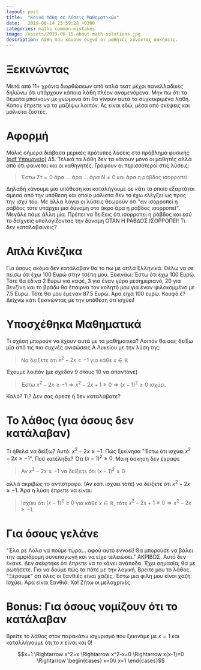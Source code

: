 ```yaml
---
layout: post
title:  "Κοινά Λάθη σε Λύσεις Μαθηματικών"
date:   2019-06-14 23:59:28 +0300
categories: maths common-mistakes
image: /assets/2019-06-15-about-math-solutions.jpg
description: Λάθη που κάνουν συχνά οι μαθητές λύνοντας ασκήσεις.
---
```


# Ξεκινώντας
Μετά από 11+ χρόνια διορθώσεων από απλά τεστ μέχρι πανελλαδικές δηλώνω ότι υπάρχουν κάποια λάθη πλέον αναμενόμενα. Μην πω ότι τα θέματα μπαίνουν με γνώμονα ότι θα γίνουν αυτά τα συγκεκριμένα λάθη. Κάπου έπρεπε να τα μαζέψω λοιπόν. Ας είναι εδώ, μέσα από σκέψεις και μάλιστα ζεστές.

# Αφορμή
Μόλις σήμερα διάβασα μερικές πρότυπες λύσεις στο πρόβλημα φυσικής [(pdf Υπουργείο)](https://www.minedu.gov.gr/publications/docs2019/EXETASEIS-2019/them_fis_op_c_hmer_190612.pdf) Δ5. Τελικά τα λάθη δεν τα κάνουν μόνο οι μαθητές αλλά από ότι φαίνεται και οι καθηγητές. Γράφουν οι περισσότεροι στις λύσεις:

> Έστω $Στ=0$ άρα ... άρα ... άρα $N\ne 0$ και άρα η ράβδος ισορροπεί

Δηλαδή κάνουμε μια υπόθεση και καταλήγουμε σε κάτι το οποίο εξαρτάται άμεσα από την υπόθεση και οποίο μάλιστα δεν το έχω ελέγξει ως προς την ισχύ του. Με άλλα λόγια οι λύσεις θεωρούν ότι "αν ισορροπεί η ράβδος τότε υπάρχει μια δύναμη στο άκρο άρα η ράβδος ισορροπεί". Μεγάλε πάμε άλλη μία. Πρέπει να δείξεις ότι ισορροπεί η ράβδος και εσύ το δείχνεις υπολογίζοντας την δύναμη ΟΤΑΝ Η ΡΑΒΔΟΣ ΙΣΟΡΡΟΠΕΙ! Τι δεν καταλαβαίνεις?

# Απλά Κινέζικα
Για όσους ακόμα δεν κατάλαβαν θα το πω με απλά Ελληνικά. Θέλω να σε πείσω ότι έχω 100 Ευρώ στην τσέπη μου. Ξεκινάω: Έστω ότι έχω 100 Ευρώ. Τότε θα έδινα 2 Ευρώ για καφέ, 3 για έναν γύρο μεσημεριανό, 20 για βενζίνη και το βράδυ θα έπαιρνα τον κολητό μου για έναν ψιλοκομμένο με 7.5 Ευρώ. Τότε θα μου έμεναν 87.5 Ευρώ. Άρα είχα 100 ευρώ. Κουφό έ? Δείχνω κάτι ξεκινώντας με την υπόθεση ότι ισχύει!

# Υποσχέθηκα Μαθηματικά
Τι σχέση μπορούν να έχουν αυτά με τα μαθηματικά? Λοιπόν θα σας δείξω μία από τις πιο συχνές ανισώσεις Α Λυκείου με την λύση της:

>Να δείξετε ότι $x^2-2x \ge -1$ για κάθε $x\in \mathbb{R}$

Έχουμε λοιπόν (με σχεδόν 9 στους 10 να απαντάνε)

> Έστω $x^2-2x \ge -1 \Rightarrow x^2-2x +1\ge 0 \Rightarrow (x-1)^2 \ge 0$ ισχύει.

Καλό? Τι? Δεν σας άρεσε ή δεν καταλάβατε?

# Το λάθος (για όσους δεν κατάλαβαν)
Τι ήθελα να δείξω? Αυτό: $x^2-2x \ge -1$. Πώς ξεκίνησα "Έστω ότι ισχύει $x^2-2x \ge -1$". Πού κατέληξα? Ότι $(x-1)^2 \ge 0$. Μα η άσκηση δεν έγραφε

>Αν $x^2-2x \ge -1$ να δείξετε ότι $(x-1)^2 \ge 0$

αλλά ακριβώς το αντίστροφο. (Αν κάτι ισχύει τότε) να δείξετε ότι $x^2-2x \ge -1$. Άρα η λύση έπρεπε να είναι:

>Ισχύει ότι $(x-1)^2 \ge 0$ για κάθε $x\in \mathbb{R}$, τότε $x^2-2x+1 \ge 0 \Rightarrow x^2-2x \ge -1$.

# Για όσους γελάνε
"Έλα ρε Λόλα να πούμε τώρα... αφού αυτό εννοεί! Θα μπορούσε να βάλει την αμφίδρομη συνεπαγωγή και να είχε τελειώσει." ΑΚΡΙΒΩΣ. Αυτό δεν έκανε. Δεν σκέφτηκε ότι έπρεπε να το κάνει ανάποδα. Έχει σημασία; θα με ρωτήσετε. Για να δούμε πώς τα πάτε με την λογική. Βρείτε μου το λάθος. "Ξέρουμε" ότι όλες οι ξανθιές είναι χαζές. Έστω μια φίλη μου είναι χαζή. Ισχύει. Άρα είναι ξανθιά. Χα! Ζήτω οι μελαχρινές.

# Bonus: Για όσους νομίζουν ότι το κατάλαβαν
Βρείτε το λάθος στον παρακάτω ισχυρισμό που ξεκινάμε με $x=1$ και καταλλήγουμε ότι το $x$ είναι και $0$!

$$x=1 \Rightarrow x^2=x \Rightarrow x^2-x=0 \Rightarrow x(x-1)=0 \Rightarrow \begin{cases} x=0\\ x=1 \end{cases}$$
